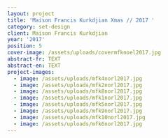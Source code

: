 ```yaml
---
layout: project
title: 'Maison Francis Kurkdjian Xmas // 2017 '
category: set-design
client: Maison Francis Kurkdjian
year: '2017'
position: 5
cover-image: /assets/uploads/covermfknoel2017.jpg
abstract-fr: TEXT
abstract-en: TEXT
project-images:
  - image: /assets/uploads/mfk4norl2017.jpg
  - image: /assets/uploads/mfk2norl2017.jpg
  - image: /assets/uploads/mfk8norl2017.jpg
  - image: /assets/uploads/mfk1norl2017.jpg
  - image: /assets/uploads/mfk5norl2017.jpg
  - image: /assets/uploads/mfk9norl2017.jpg
  - image: /assets/uploads/mfk10norl2017.jpg
  - image: /assets/uploads/mfk6norl2017.jpg
---
```


